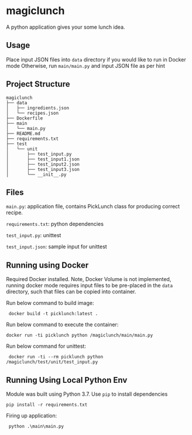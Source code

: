 # magiclunch
A python application gives your some lunch idea.

## Usage
Place input JSON files into `data` directory if you would like to run in Docker mode
Otherwise, run `main/main.py` and input JSON file as per hint

## Project Structure
```
magiclunch
├── data
│   ├── ingredients.json
│   └── recipes.json
├── Dockerfile
├── main
│   └── main.py
├── README.md
├── requirements.txt
├── test
│   └── unit
│       ├── test_input.py
│       ├── test_input1.json
│       ├── test_input2.json
│       ├── test_input3.json
│       └── __init__.py
```
## Files
`main.py`: application file, contains PickLunch class for producing correct recipe.

`requirements.txt`: python dependencies 

`test_input.py`: unittest 

`test_input.json`: sample input for unittest

## Running using Docker
Required Docker installed. Note, Docker Volume is not implemented, running docker mode requires input files to be pre-placed in the `data` directory, such that files can be copied into container.

Run below command to build image:

``` docker build -t picklunch:latest .```

Run below command to execute the container:

```docker run -ti picklunch python /magiclunch/main/main.py```

Run below command for unittest:

``` docker run -ti --rm picklunch python /magiclunch/test/unit/test_input.py```

## Running Using Local Python Env
Module was built using Python 3.7. Use `pip` to install dependencies

```pip install -r requirements.txt```

Firing up application:

``` python .\main\main.py```

